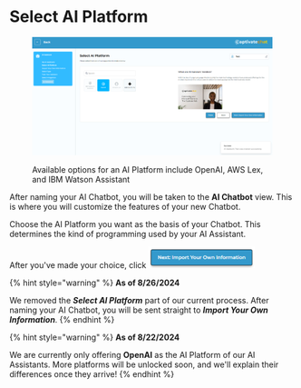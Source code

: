 # Select AI Platform

<figure><img src="../../.gitbook/assets/image (4) (1) (1) (1) (1).png" alt=""><figcaption><p>Available options for an AI Platform include OpenAI, AWS Lex, and IBM Watson Assistant</p></figcaption></figure>

After naming your AI Chatbot, you will be taken to the **AI Chatbot** view. This is where you will customize the features of your new Chatbot.&#x20;

Choose the AI Platform you want as the basis of your Chatbot. This determines the kind of programming used by your AI Assistant.

After you've made your choice, click ![](<../../.gitbook/assets/image (17) (1).png>)

{% hint style="warning" %}
**As of 8/26/2024**

We removed the _**Select AI Platform**_ part of our current process. After naming your AI Chatbot, you will be sent straight to _**Import Your Own Information**_.
{% endhint %}

{% hint style="warning" %}
**As of 8/22/2024**

We are currently only offering **OpenAI** as the AI Platform of our AI Assistants. More platforms will be unlocked soon, and we'll explain their differences once they arrive!
{% endhint %}
